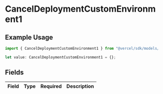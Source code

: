 # CancelDeploymentCustomEnvironment1

## Example Usage

```typescript
import { CancelDeploymentCustomEnvironment1 } from "@vercel/sdk/models/canceldeploymentop.js";

let value: CancelDeploymentCustomEnvironment1 = {};
```

## Fields

| Field       | Type        | Required    | Description |
| ----------- | ----------- | ----------- | ----------- |